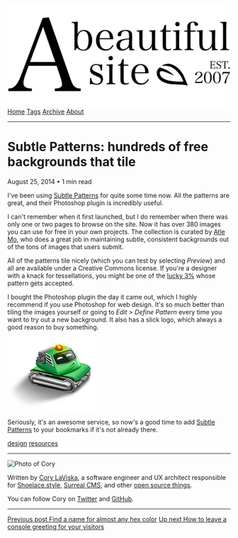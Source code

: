 <a href="../../index.html" class="header-link"><img src="../../images/logos/wordmark.svg" alt="A Beautiful Site" class="wordmark" /></a> <a href="../../index.html" class="nav-item">Home</a> <a href="../../tags/index.html" class="nav-item">Tags</a> <a href="../index.html" class="nav-item">Archive</a> <a href="../../about/index.html" class="nav-item">About</a>

---

# Subtle Patterns: hundreds of free backgrounds that tile

August 25, 2014 • 1 min read

I've been using [Subtle Patterns](http://subtlepatterns.com/) for quite some time now. All the patterns are great, and their Photoshop plugin is incredibly useful.

I can't remember when it first launched, but I do remember when there was only one or two pages to browse on the site. Now it has over 380 images you can use for free in your own projects. The collection is curated by [Atle Mo](https://twitter.com/atlemo), who does a great job in maintaining subtle, consistent backgrounds out of the tons of images that users submit.

All of the patterns tile nicely (which you can test by selecting *Preview*) and all are available under a Creative Commons license. If you're a designer with a knack for tessellations, you might be one of the [lucky 3%](http://subtlepatterns.com/submitpattern/) whose pattern gets accepted.

I bought the Photoshop plugin the day it came out, which I highly recommend if you use Photoshop for web design. It's so much better than tiling the images yourself or going to _Edit &gt; Define Pattern_ every time you want to try out a new background. It also has a slick logo, which always a good reason to buy something.

![](../../images/subtle-patterns-plugin.png)

Seriously, it's an awesome service, so now's a good time to add [Subtle Patterns](http://subtlepatterns.com/) to your bookmarks if it's not already there.

<a href="../../tags/design/index.html" class="post-tag">design</a> <a href="../../tags/resources/index.html" class="post-tag">resources</a>

---

<img src="http://0.gravatar.com/avatar/bf1b3b95fd5b096a3592247c29667b33?s=512" alt="Photo of Cory" class="avatar avatar-small" />

Written by [Cory LaViska](../../index-4.html), a software engineer and UX architect responsible for [Shoelace.style](https://shoelace.style/), [Surreal CMS](https://www.surrealcms.com/), and other [open source things](https://github.com/claviska).

You can follow Cory on [Twitter](https://twitter.com/bgooonz) and [GitHub](https://github.com/claviska).

---

<a href="../find-a-name-for-almost-any-hex-color/index.html" class="post-nav-previous"><span class="small">Previous post</span> Find a name for almost any hex color</a> <a href="../how-to-leave-a-console-greeting-for-your-visitors/index.html" class="post-nav-next"><span class="small">Up next</span> How to leave a console greeting for your visitors</a>
